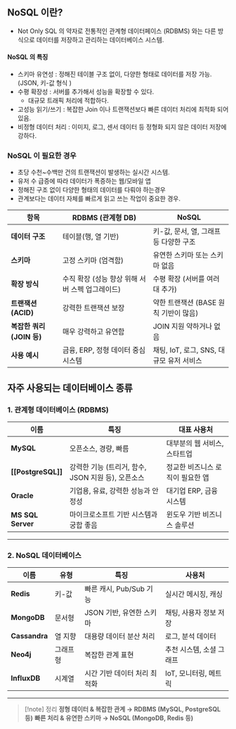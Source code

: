 
## NoSQL 이란? 

-  Not Only SQL 의 약자로 전통적인 관계형 데이터페이스 (RDBMS) 와는 다른 방식으로 데이터를 저장하고 관리하는 데이터베이스 시스템.

#### NoSQL 의 특징

- 스키마 유연성 : 정해진 테이블 구조 없이, 다양한 형태로 데이터를 저장 가능. (JSON, 키-값 형식 )
- 수평 확장성 : 서버를 추가해서 성능을 확장할 수 있다. 
	- 대규모 트래픽 처리에 적합하다. 
- 고성능 읽기/쓰기 : 복잡한 Join 이나 트랜잭션보다 빠른 데이터 처리에 최적화 되어있음. 
- 비정형 데이터 처리 : 이미지, 로그, 센서 데이터 등 정형화 되지 않은 데이터 저장에 강하다. 
### NoSQL 이 필요한 경우

- 초당 수천~수백만 건의 트랜잭션이 발생하는 실시간 시스템. 
- 유저 수 급증에 따라 데이터가 폭증하는 웹/모바일 앱
- 정해진 구조 없이 다양한 형태의 데이터를 다뤄야 하는경우
- 관계보다는 데이터 자체를 빠르게 읽고 쓰는 작업이 중요한 경우. 


|항목|RDBMS (관계형 DB)|NoSQL|
|---|---|---|
|**데이터 구조**|테이블(행, 열 기반)|키-값, 문서, 열, 그래프 등 다양한 구조|
|**스키마**|고정 스키마 (엄격함)|유연한 스키마 또는 스키마 없음|
|**확장 방식**|수직 확장 (성능 향상 위해 서버 스펙 업그레이드)|수평 확장 (서버를 여러 대 추가)|
|**트랜잭션 (ACID)**|강력한 트랜잭션 보장|약한 트랜잭션 (BASE 원칙 기반이 많음)|
|**복잡한 쿼리 (JOIN 등)**|매우 강력하고 유연함|JOIN 지원 약하거나 없음|
|**사용 예시**|금융, ERP, 정형 데이터 중심 시스템|채팅, IoT, 로그, SNS, 대규모 유저 서비스|

## 자주 사용되는 데이터베이스 종류

### 1. **관계형 데이터베이스 (RDBMS)**

| 이름                 | 특징                                | 대표 사용처             |
| ------------------ | --------------------------------- | ------------------ |
| **MySQL**          | 오픈소스, 경량, 빠름                      | 대부분의 웹 서비스, 스타트업   |
| **[[PostgreSQL]]** | 강력한 기능 (트리거, 함수, JSON 지원 등), 오픈소스 | 정교한 비즈니스 로직이 필요한 앱 |
| **Oracle**         | 기업용, 유료, 강력한 성능과 안정성              | 대기업 ERP, 금융 시스템    |
| **MS SQL Server**  | 마이크로소프트 기반 시스템과 궁합 좋음             | 윈도우 기반 비즈니스 솔루션    |

---

### 2. **NoSQL 데이터베이스**

| 이름            | 유형   | 특징                | 사용처            |
| ------------- | ---- | ----------------- | -------------- |
| **Redis**     | 키-값  | 빠른 캐시, Pub/Sub 기능 | 실시간 메시징, 캐싱    |
| **MongoDB**   | 문서형  | JSON 기반, 유연한 스키마  | 채팅, 사용자 정보 저장  |
| **Cassandra** | 열 지향 | 대용량 데이터 분산 처리     | 로그, 분석 데이터     |
| **Neo4j**     | 그래프형 | 복잡한 관계 표현         | 추천 시스템, 소셜 그래프 |
| **InfluxDB**  | 시계열  | 시간 기반 데이터 처리 최적화  | IoT, 모니터링, 메트릭 |

---


>[!note] 정리
> **정형 데이터 & 복잡한 관계 → RDBMS (MySQL, PostgreSQL 등)**
> **빠른 처리 & 유연한 스키마 → NoSQL (MongoDB, Redis 등)**
